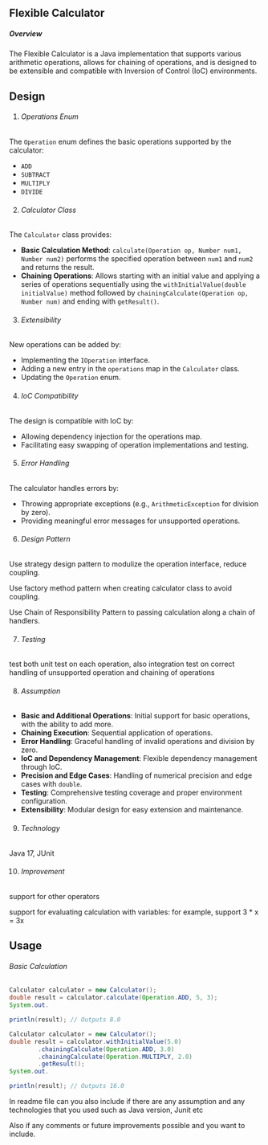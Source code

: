 ## Flexible Calculator

##### Overview

The Flexible Calculator is a Java implementation that supports various arithmetic operations, allows for chaining of
operations, and is designed to be extensible and compatible with Inversion of Control (IoC) environments.

## Design

1. ###### Operations Enum

The `Operation` enum defines the basic operations supported by the calculator:

- `ADD`
- `SUBTRACT`
- `MULTIPLY`
- `DIVIDE`


2. ###### Calculator Class

The `Calculator` class provides:

- **Basic Calculation Method**: `calculate(Operation op, Number num1, Number num2)` performs the specified operation
  between `num1` and `num2` and returns the result.
- **Chaining Operations**: Allows starting with an initial value and applying a series of operations sequentially using
  the `withInitialValue(double initialValue)` method followed by `chainingCalculate(Operation op, Number num)` and
  ending with `getResult()`.


3. ###### Extensibility

New operations can be added by:

- Implementing the `IOperation` interface.
- Adding a new entry in the `operations` map in the `Calculator` class.
- Updating the `Operation` enum.


4. ###### IoC Compatibility

The design is compatible with IoC by:

- Allowing dependency injection for the operations map.
- Facilitating easy swapping of operation implementations and testing.


5. ###### Error Handling

The calculator handles errors by:

- Throwing appropriate exceptions (e.g., `ArithmeticException` for division by zero).
- Providing meaningful error messages for unsupported operations.


6. ###### Design Pattern

Use strategy design pattern to modulize the operation interface, reduce coupling.

Use factory method pattern when creating calculator class to avoid coupling.

Use Chain of Responsibility Pattern to passing calculation along a chain of handlers.

7. ###### Testing

test both unit test on each operation, also integration test on correct handling of unsupported operation and chaining
of operations

8. ###### Assumption

- **Basic and Additional Operations**: Initial support for basic operations, with the ability to add more.
- **Chaining Execution**: Sequential application of operations.
- **Error Handling**: Graceful handling of invalid operations and division by zero.
- **IoC and Dependency Management**: Flexible dependency management through IoC.
- **Precision and Edge Cases**: Handling of numerical precision and edge cases with `double`.
- **Testing**: Comprehensive testing coverage and proper environment configuration.
- **Extensibility**: Modular design for easy extension and maintenance.


9. ###### Technology

Java 17, JUnit

10. ###### Improvement

support for other operators

support for evaluating calculation with variables: for example, support 3 * x = 3x

## Usage

###### Basic Calculation

```java
Calculator calculator = new Calculator();
double result = calculator.calculate(Operation.ADD, 5, 3);
System.out.

println(result); // Outputs 8.0

Calculator calculator = new Calculator();
double result = calculator.withInitialValue(5.0)
        .chainingCalculate(Operation.ADD, 3.0)
        .chainingCalculate(Operation.MULTIPLY, 2.0)
        .getResult();
System.out.

println(result); // Outputs 16.0
```

In readme file can you also include if there are any assumption and any technologies that you used such as Java version,
Junit etc

Also if any comments or future improvements possible and you want to include.



